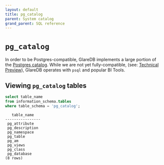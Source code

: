 ```yaml
---
layout: default
title: pg_catalog
parent: System catalog
grand_parent: SQL reference
---
```


# `pg_catalog`

In order to be Postgres-compatible, GlareDB implements a large portion of the
[Postgres catalog]. While we are not yet fully-compatible, (see: [Technical Preview]),
GlareDB operates with `psql` and popular BI Tools.

## Viewing `pg_catalog` tables

```sql
select table_name
from information_schema.tables
where table_schema = 'pg_catalog';
```

```text
   table_name
----------------
 pg_attribute
 pg_description
 pg_namespace
 pg_table
 pg_am
 pg_views
 pg_class
 pg_database
(8 rows)
```

[Postgres catalog]: https://www.postgresql.org/docs/current/catalogs.html
[Technical Preview]: ../../about/technical-preview.html
